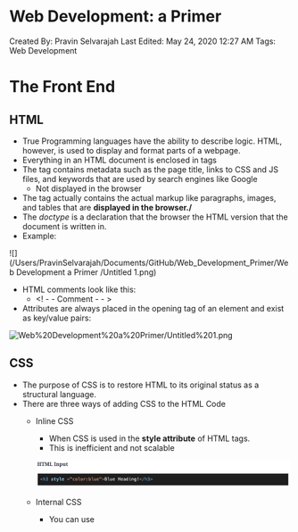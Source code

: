 # Web Development: a Primer

Created By: Pravin Selvarajah
Last Edited: May 24, 2020 12:27 AM
Tags: Web Development

# The Front End

## HTML

- True Programming languages have the ability to describe logic. HTML, however, is used to display and format parts of a webpage.
- Everything in an HTML document is enclosed in <HTML> tags
- The <head> tag contains metadata such as the page title, links to CSS and JS files, and keywords that are used by search engines like Google
    - Not displayed in the browser
- The <body> tag actually contains the actual markup like paragraphs, images, and tables that are **displayed in the browser./**
- The *doctype* is a declaration that the browser the HTML version that the document is written in.
- Example:

![](/Users/PravinSelvarajah/Documents/GitHub/Web_Development_Primer/Web Development a Primer /Untitled 1.png)

- HTML comments look like this:
    - <! - - Comment - - >
- Attributes are always placed in the opening tag of an element and exist as key/value pairs:

![Web%20Development%20a%20Primer/Untitled%201.png](Web%20Development%20a%20Primer/Untitled%201.png)

## CSS

- The purpose of CSS is to restore HTML to its original status as a structural language.
- There are three ways of adding CSS to the HTML Code
    - Inline CSS
        - When CSS is used in the **style attribute** of HTML tags.
        - This is inefficient and not scalable

        ![Web%20Development%20a%20Primer%2057ffb065493c4c7bb3ae6a140cb5cb58/Untitled%202.png](Web%20Development%20a%20Primer%2057ffb065493c4c7bb3ae6a140cb5cb58/Untitled%202.png)

    - Internal CSS
        - You can use <style> tags within the <head> of the HTML to define the style of a certain tag
    - External CSS
        - CSS is written in a separate file
        - You can link the CSS file to the HTML file by writing a **self-closing link tag in your HTML head:**

            ![Web%20Development%20a%20Primer%2057ffb065493c4c7bb3ae6a140cb5cb58/Untitled%203.png](Web%20Development%20a%20Primer%2057ffb065493c4c7bb3ae6a140cb5cb58/Untitled%203.png)

        - The **rel** attribute of the link element above tells the HTML to import a CSS file
- Page Layout Techniques
- Animations
- Preprocessors
    - **Syntactically Awesome Style Sheets (SASS) and Leaner Style Sheets (LESS)** are language extensions for CSS that allow you to use more conventional programming constructs such as *variables, conditionals, and loops.*

## Javascript

- Javascript is syntactically similar to C and C++
- Javascript allows you to implement complex things on web pages
- On Mac to view a console on the browser, hit Cmd+Option+J
- Javascript can be written directly into an HTMl file using the <script> tag
- You can also import javascript files into the HTML file similar to CSS

![Web%20Development%20a%20Primer%2057ffb065493c4c7bb3ae6a140cb5cb58/Untitled%204.png](Web%20Development%20a%20Primer%2057ffb065493c4c7bb3ae6a140cb5cb58/Untitled%204.png)

- You can place an external reference in either the <head> or <body>.
- The HTML structure can be mapped onto a **tree**. The DOM stores these HTML elements as objects that can then be manipulated in various ways through JavaScript

# The Back End

## What is the Back End?

- The Back end of a website loosely consists of a server, database, and APIs.
- A web server is a system that delivers content and services to users over the Internet
- Web Hosting Services?
    - Web Hosting companies provide space on a server that is owned or leased for use by clients, as well as providing Internet connectivity, usually in a data center.
- Web server operating systems include:
    - Linux
        - packaged in the form for both desktop and server use
    - CentOS
        - Stable and infrequent crashes
        - Difficulty in running newer packages
    - Debian
        - works on both Desktop & server
    - Ubuntu
        - most popular Linux distro for the desktop

## Micro-service Architecture

- Websites are hosted on virtual machines. As a result, a website is essentially hosted on a **server within a server, and that server delegates tasks to other servers.**
- Many Virtual Machines exist on one physical server, and each has a separate job (ex: interface).
- Micro-services structures an application as a collection of services that are:
    - Highly maintainable and testable
    - Loosely coupled
    - Independently deployable
    - Organized around business capabilities

## Back-End Programming

- Back End Engineers are responsible to program servers to process user requests & respond with the requested resource correctly.
    - They also write code to process and store user data
- Efficient storage and delivery of information
- Customized user experience
- Controlled access to content
- Store session/state information
- Notifications
- Data Analysis

## Node JS

- It's an asynchronous event driven javascript runtime, Node is designed to build scalable network applications and upon each connection the **callback is fired**, BUT fi there no work to be done, **NODE WILL SLEEP**
- In other words, node can handle multiple connections at once, **which makes them more efficient**
- Node is great for software prototyping
- Node is also incredibly fast and highly scalable

# Web Development Frameworks

## What are the Frameworks?

- A **web framework** is defined as a package made up of a structure of files and folders of standardized code.
    - This can be used to support the development of websites as a basis to start building a site
- Essentially, frameworks are used to simplify the web development process
- Most web application frameworks rely on the **Model View Controller** architecture
    - **Model**
        - Stores all information about the content and structure of the application
        - Once it receives input from the C**ontroller**, it will send the required information to the **View** component.
    - **View**
        - most commonly known as the **user interface**
        - View takes input from the user to the **Controller** for **processing** and the **instructions are sent from the Model**
    - **Controller**
        - middle man for the Model and the View

    ![Web%20Development%20a%20Primer%2057ffb065493c4c7bb3ae6a140cb5cb58/Untitled%205.png](Web%20Development%20a%20Primer%2057ffb065493c4c7bb3ae6a140cb5cb58/Untitled%205.png)

### Types of Frameworks

- Front -end (client-side) frameworks
    1. Angular JS
    2. Bootstrap
    3. React.js
    4. Backbone
    5. Semantic-UI
- Back-end (server-side) frameworks
    1. Express (JS)
    2. Symfony (PHP)
    3. Django (PHP)
    4. Ruby on Rails (Ruby)
    5. ASP .NET (C#)
- Isomorphic (client-server) frameworks
    1. Meteor JS
    2. Lazo.js
    3. Rendr

## Front-End Frameworks

1. Angular (Google)
    - Designed for creating dynamic web applications
    - highly expressive, readable, and quick to develop
    - **used to update the user interface in real time and provide a highly interactive website**
2. Bootstrap (Twitter)
    - used to ease up the process of adding CSS to HTML
    - adheres to responsive web design standards
3. React.js
    - Used for building UI's, essentially the View layer of an MVC application
    - allows you to build encapsulated components, each of which **manages its own state, and then compose them to make complex User Interfaces.**
        - Therefore, when data changes, only the **concerned components are updated**
4. Backbone
    - allows you to structure your JS code in an MCV form
    - helps you avoid a myraid of callbacks and other extraneous pieces of code that make changes complicated
    - Any changes to these models automatically trigger changes to any views that display these models.
5. Semantic-UI
    - highly desirable for beginners
    - has multiple third party libraries so development process is easier
    - not viable for developing websites with more complex structures

## Back-End Frameworks

1. Express
    - standard server framework for Node.js
    - minimal and highly flexible node.js web application framewokr
    - simpligy back-end development process enough to reduce basic back-end features to a **single instruction**
2. Symphony
    - essentially a set of reusable components
    - you can focus on the higher level functionality with the mundane tasks become confined to much smaller pieces of code.
3. Django
    - takes care of reducing code for basic functionalities to simple instructions.
4. Ruby on Rails
    - built on MVC architecture
5. ASP .NET
    - Developed by Microsoft to facilitate the process of developing dynamic web pages
    - can create not only simple &  fast but also has the capacity to scale to millions of user

## Isomorphic Frameworks

- These frameworks allow developers to write their entire application in a single framework w/o worrying about integrating multiple components
1. Meteor JS
    - allows for prototyping
    - allows for versioins of the same application to be stored and tested
    - produces code that can span multiple platforms (Android, iOS, and the web itself)
    - On the back-end, it integrates MongoDB. It creates a DBMS that enables data changes to be generated to the client-side
    - On the client side, it has its own templating engine Blaze.
        - It can also be integrated with angular or react frameworks
2. Lazo.js
    - built on Node.js
    - provides an optimized first-page load with the help of tools such as Backbone.js, RequireJS, and jQuery
    - user interface separated into mutually exclusive components
3. Rendr
    - allows you to run your Backbone.js applications on both the client and the server

## Software Stacks

### LAMP stack

- Linux (OS), Apache (HTTP server), MySQL (relational database), and PHP (programming language the app is built on)

### MEANStack

- Consists of:
    - MongoDB
        - serves as the database
        - It acts as the **Model** in MVC as it is the storage component of the website
    - Express JS
        - this is used to create the backend of the web application
        - creates the server, handling all kinds of requests coming in from the client end & processing data from the database accordingly
        - In the MVC architecture, Express would be the **Controller**
    - Angular JS
        - used to create the front-end of the application
        - used to program everything that happens within the browser on the client side
        - In the MVC architecture, Angular would be the **View** component.
    - Node JS
        - back-end run-time environment for the web application
        - Express is built on Node js to simplify operations that may be complicated in the basic Node js code.
        - Therefore, the underlying event-driven code that you will be writing is Node JS

        ![Web%20Development%20a%20Primer%2057ffb065493c4c7bb3ae6a140cb5cb58/Untitled%206.png](Web%20Development%20a%20Primer%2057ffb065493c4c7bb3ae6a140cb5cb58/Untitled%206.png)

### MERNStack

- Same structure as the MEANStack but **the front-end framework is different.**
- The front-end of MERN stacked applications are made with **React JS instead of Angular JS.**

![Web%20Development%20a%20Primer%2057ffb065493c4c7bb3ae6a140cb5cb58/Untitled%207.png](Web%20Development%20a%20Primer%2057ffb065493c4c7bb3ae6a140cb5cb58/Untitled%207.png)

## Isomorphic frameworks vs software stacks

- Meteor JS vs MEANStack
    - Meteor has a strong focus on ease of use and allows users to focus on development
        - MEAN, requires multiple components to be integrated manually
    - Meteor is a **full stack framework,** which means it has an inbuilt database.
        - MEANStack requres each component of the stack to be **intstalled, learned, and integrated manually.**
    - MEANStack is more **flexible**
        - Meteor has a stringent limitation on what technologies are being used.
        - This means that, apps that have highly customized specs, MEANStack is more appropriate.
    - MEANStack doesn't have reactivitiy like Meteor. Additional technologies need to be integrated to client's web pages to be updated automatically.

# Version Control with Git

## The Command Line Interface

- **ls** - listing files and directories
- **pwd** - checking what directory you are in
- **cd** - changing directories
- **cd ..** — to move back a directory
- **cat nameOfFile** — reading files
- **touch nameOfFile** — creating files
- **mkdir newFolder** — creating a new directory
- **mv path/to/file/filename new/path** — moving files
    - **mv path/to/file/filename .** —  moves file to the current directory
    - **mv path/to/file/filename ..** — moves file to the parent directory
- **rm fileName** — removing files
- **git diff fileName** - can be used to check the differences between the working directory and staging area

## What is Git and Why Use it?

- Git is the world's popular version control system
- **History**
    - Git maintains a complete history of changes made to any project
- **Collaboration**
    - Git manages changes and merges them for the users allowing team members to work on projects simultaneously.
- **Feature branches**
    - Git has the ability to make separate branches for each feature & can be worked on simultaneously and when done, it can be **merged back to the main branch**

## Using Git Locally

### Git Jargon

- **Repository**
    - a project is a repository
- **Working** **Directory**
    - the folder **on your local computer where your project exists**
    - Git tracks any changes made within the folder
- **Commit**
    - Git doesn't save any changes until you 'commit' it.
- **Staging**
    - Staging a file means that you have marked it for a commit.

### Setting up and starting a new Git repo

- To mark a directory as a Git working directory:

        **git config** --global user.email "you@example.com"

        **git config** --global user.name "Your Name"

        **git init**

- **git status** can be used to view all the changes in your working directory
- To add new files to the staging area:
    - **git add** folder/that/contains/files
- To commit the file:
    - **git commit -m** "a message to commit with"
- To check commit history:
    - **git** log
- The -q can be used to make the console output less cluttered
    - **git init -q**
- Reverting to a previous commit
    - **git checkout hashvalue**

## Repo Hosting

- repo hosting allows your to work on your project even if you lost your local machine
- GitHub is an example of repo hosting

### Creating a GitHub repo from an existing Git repo

- Once you create a new repository in GitHub.
- Open terminal and change your directory to an existing Git repo
- On the top of your GitHub repository's Quick Setup page, click & copy the remote repository URL
- Add the URL like this:

![Web%20Development%20a%20Primer%2057ffb065493c4c7bb3ae6a140cb5cb58/Untitled%208.png](Web%20Development%20a%20Primer%2057ffb065493c4c7bb3ae6a140cb5cb58/Untitled%208.png)

- **Then push your changes in your local repository to Github:**

![Web%20Development%20a%20Primer%2057ffb065493c4c7bb3ae6a140cb5cb58/Untitled%209.png](Web%20Development%20a%20Primer%2057ffb065493c4c7bb3ae6a140cb5cb58/Untitled%209.png)

- A branch:
    - It's a parallel version of a repo. It's contained within the repo but doesn't affect the primary or master branch, allowing you to work freely without disrupting the "live" version.
    - When you're ready you can merge the branch back to the master branch
- A **pull request** is a proposed change to the repo submitted by a user & needs to be reviewed, and accepted or rejected by the other collaborators.
    - Once **approved**, it can be *merged with the master branch or other branches*

    ![Web%20Development%20a%20Primer%2057ffb065493c4c7bb3ae6a140cb5cb58/Untitled%2010.png](Web%20Development%20a%20Primer%2057ffb065493c4c7bb3ae6a140cb5cb58/Untitled%2010.png)

# Principles of Software Engineering

## Software Process Models

- The four fundamental software engineering activities:
    1. Software specification
        - define the intended functionality of the software and potential constraints
        - example for a web application, here is where you define the features you want to implement on your website
    2. Software design and implementation
        - Producing software according to the specifications
    3. Software Validation
        - Ensuring the software does what users want it to do
        - You want to make sure the features are implemented correctly
    4. Software Evolution
        - Ongoing stage, where you continuously come up with features that you think **will make your application better & implement them**

    ![Web%20Development%20a%20Primer%2057ffb065493c4c7bb3ae6a140cb5cb58/Untitled%2011.png](Web%20Development%20a%20Primer%2057ffb065493c4c7bb3ae6a140cb5cb58/Untitled%2011.png)

    - All process models can be categorized as:
        1. Plan-Drive
            - all process activities are planned in advance

            ![Web%20Development%20a%20Primer%2057ffb065493c4c7bb3ae6a140cb5cb58/Untitled%2012.png](Web%20Development%20a%20Primer%2057ffb065493c4c7bb3ae6a140cb5cb58/Untitled%2012.png)

        2. Agile
            - Planning is incremental
            - Easier to change the process in accordance with changing customer requirements

            ![Web%20Development%20a%20Primer%2057ffb065493c4c7bb3ae6a140cb5cb58/Untitled%2013.png](Web%20Development%20a%20Primer%2057ffb065493c4c7bb3ae6a140cb5cb58/Untitled%2013.png)

    ## The Waterfall Model (Plan-Driven Process)

    - First published model of the software development process.

    ![Web%20Development%20a%20Primer%2057ffb065493c4c7bb3ae6a140cb5cb58/Untitled%2014.png](Web%20Development%20a%20Primer%2057ffb065493c4c7bb3ae6a140cb5cb58/Untitled%2014.png)

    - There are multiple stages involved and each stage must be completed before the next one
    - The 5 stages are:
        1. Analyze and define requirements
            - system's intended services, potential constraints, and goals are established & defined in detail
                - These requirements serve as a product specification
        2. Design software
            - taking the requirements realized in the previous stage and allocating it to different software components.
            - Overall system architecture is established
            - Identify and describe the fundamental software system abstractions & relationships amongst them
        3. Implement and test units
            - Software design is translated to a set of programs or multiple program units
            - Unit testing is used to make sure each unit meets its specifications
        4. Integrate units and test system
            - Program units are integrated & tested as a complete system
            - After testing, the software is delivered to the client
        5. Operation and maintenance
            - Not necessary but typically the longest stage in the life cycle
            - Correcting new errors, improving the implementation of system units, and **enhancing the system's services.**

## Incremental Development

- Interleaving the activities of specification, development, and validation
- System is developed as a series of versions/increments (each version will have more features than the previous)
- An example would be creating an initial version of your website, open it to feedback, and then incrementally developing newer versions based on feedbacks
- It's a more intuitive way of solving problems
- Benefits compared to the waterfall method:
    1. Cost of accommodating changing customer requirements diminishes as the amount of documentation that has to be redone is much less
    2. Easier to get customer feedback on the development work
    3. More rapid delivery and deployment of useful software to the customer is possible

## Reuse-oriented Software Engineering

- Reduced actual development significantly
- Faster product delivery
- However, requirements will change over time and as a result, the software being developed may not be as flexible to future requirements
- Most prevalent approach right now

## Test Driven Development

- Testing and code development are interleaved together.
- You don't move to the next increment until the **code that you have developed passes its test**

## Automated Testing

- Core idea  is to simultaneously develop automated tests with each increment & ensure the tests are passed.
- APIs can be used to create automated tests
- **Selenium** is one of the most commonly used tools for web application testing
    - primary purpose is to automate browsers
    - allows us to check if the intended functionality works by **automatically accessing the application**
    - it allows users to define a set of activities for a web browser to carry out
- **Jest,** a javascript tool that is often used by Facebook to test all of its Javascript code (incl. React).
- **PyUnit** is the python unit testing framework. A **unit test targest a small unit of code.**
    - supports test automation, share test setups & shutdown code for tests, aggregation of tests into collections, **also able to keep tests independent from the reporting framework**
- **JUnit** is the **Java** equivalent of PyUnit.
